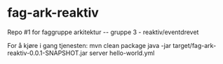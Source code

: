 # fag-ark-reaktiv
Repo #1 for faggruppe arkitektur -- gruppe 3 - reaktiv/eventdrevet

For å kjøre i gang tjenesten:
mvn clean package
java -jar target/fag-ark-reaktiv-0.0.1-SNAPSHOT.jar server hello-world.yml